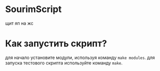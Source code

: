 # SourimScript
щит яп на жс
# Как запустить скрипт?
для начало установите модули, используя команду ```make modules```.
для запуска тестового скрипта используйте команду ```make```.
